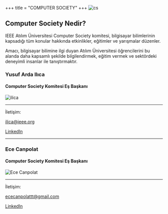 +++
title = "COMPUTER SOCIETY"
+++
![cs](/img/comittee_logo/cs-full.png)

## Computer Society Nedir?
                           
IEEE Atılım Üniversitesi Computer Society komitesi, bilgisayar bilimlerinin kapsadığı tüm konular hakkında etkinlikler, eğitimler ve yarışmalar düzenler. 
                           
Amacı, bilgisayar bilimine ilgi duyan Atılım Üniversitesi öğrencilerini bu alanda daha kapsamlı şekilde bilgilendirmek, eğitim vermek ve sektördeki deneyimli insanlar ile tanıştırmaktır.
                           
### Yusuf Arda Ilıca
#### Computer Society Komitesi Eş Başkanı
![ilica](/img/yk/ilica.jpg)
_________
İletişim:
                           
[ilica@ieee.org](mailto:ilica@ieee.org)
                           
[LinkedIn](https://www.linkedin.com/in/ardailica/)
________
                           
### Ece Canpolat
#### Computer Society Komitesi Eş Başkanı
![Ece Canpolat](/img/yk/canpolat.jpg)
_________
İletişim:

[ececanpolattt@gmail.com](mailto:ececanpolattt@gmail.com)
                           
[LinkedIn](https://www.linkedin.com/in/ece-canpolat-9a2594257/)

